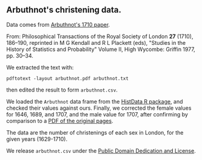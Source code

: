 ## Arbuthnot's christening data.

Data comes from [Arbuthnot's 1710
paper](https://www.york.ac.uk/depts/maths/histstat/arbuthnot.pdf).

From: Philosophical Transactions of the Royal Society of London **27** (1710),
186–190,  reprinted  in M G Kendall and R L Plackett (eds), "Studies in the
History of Statistics  and Probability" Volume II, High Wycombe: Griffin 1977,
pp. 30–34.

We extracted the text with:

```
pdftotext -layout arbuthnot.pdf arbuthnot.txt
```

then edited the result to form `arbuthnot.csv`.

We loaded the `Arbuthnot` data frame from the [HistData
R package](https://www.rdocumentation.org/packages/HistData), and checked their
values against ours.  Finally, we corrected the female values for 1646, 1689,
and 1707, and the male value for 1707, after confirming by comparison to
a [PDF of the original
pages](https://royalsocietypublishing.org/doi/pdf/10.1098/rstl.1710.0011).

The data are the number of christenings of each sex in London, for the given
years (1629-1710).

We release `arbuthnot.csv` under the [Public Domain Dedication and License][PDDL].


[PDDL]: https://www.opendatacommons.org/licenses/pddl/index.html
[CC-0 license]: https://creativecommons.org/share-your-work/public-domain/cc0/
